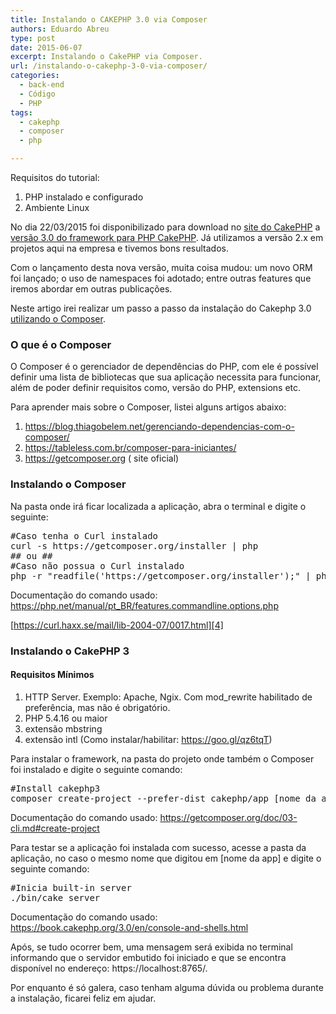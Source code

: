 ```yaml
---
title: Instalando o CAKEPHP 3.0 via Composer
authors: Eduardo Abreu
type: post
date: 2015-06-07
excerpt: Instalando o CakePHP via Composer.
url: /instalando-o-cakephp-3-0-via-composer/
categories:
  - back-end
  - Código
  - PHP
tags:
  - cakephp
  - composer
  - php

---
```

Requisitos do tutorial:

  1. PHP instalado e configurado
  2. Ambiente Linux

No dia 22/03/2015 foi disponibilizado para download no [site do CakePHP][1] a [versão 3.0 do framework para PHP CakePHP][2]. Já utilizamos a versão 2.x em projetos aqui na empresa e tivemos bons resultados.

Com o lançamento desta nova versão, muita coisa mudou: um novo ORM foi lançado; o uso de namespaces foi adotado; entre outras features que iremos abordar em outras publicações.
  
Neste artigo irei realizar um passo a passo da instalação do Cakephp 3.0 [utilizando o Composer][3].

### O que é o Composer

O Composer é o gerenciador de dependências do PHP, com ele é possível definir uma lista de bibliotecas que sua aplicação necessita para funcionar, além de poder definir requisitos como, versão do PHP, extensions etc.

Para aprender mais sobre o Composer, listei alguns artigos abaixo:

  1. <a href="https://tableless.com.br/composer-para-iniciantes/" target="_blank">https://blog.thiagobelem.net/gerenciando-dependencias-com-o-composer/</a>
  2. <a href="https://tableless.com.br/composer-para-iniciantes/" target="_blank">https://tableless.com.br/composer-para-iniciantes/</a>
  3. <a href="https://getcomposer.org ( site oficial)" target="_blank">https://getcomposer.org ( site oficial)</a>

### Instalando o Composer

Na pasta onde irá ficar localizada a aplicação, abra o terminal e digite o seguinte:

<pre class="lang-bash">#Caso tenha o Curl instalado
curl -s https://getcomposer.org/installer | php
## ou ##
#Caso não possua o Curl instalado
php -r "readfile('https://getcomposer.org/installer');" | php</pre>

Documentação do comando usado: <a href="https://php.net/manual/pt_BR/features.commandline.options.php%20https://curl.haxx.se/mail/lib-2004-07/0017.html" target="_blank">https://php.net/manual/pt_BR/features.commandline.options.php</a>
  
 [https://curl.haxx.se/mail/lib-2004-07/0017.html][4]

### Instalando o CakePHP 3

#### Requisitos Mínimos

  1. HTTP Server. Exemplo: Apache, Ngix. Com mod_rewrite habilitado de preferência, mas não é obrigatório.
  2. PHP 5.4.16 ou maior
  3. extensão mbstring
  4. extensão intl (Como instalar/habilitar: https://goo.gl/qz6tqT)

Para instalar o framework, na pasta do projeto onde também o Composer foi instalado e digite o seguinte comando:

<pre class="lang-bash">#Install cakephp3
composer create-project --prefer-dist cakephp/app [nome da app]</pre>

Documentação do comando usado: <a href="https://getcomposer.org/doc/03-cli.md#create-project" target="_blank">https://getcomposer.org/doc/03-cli.md#create-project</a>

Para testar se a aplicação foi instalada com sucesso, acesse a pasta da aplicação, no caso o mesmo nome que digitou em [nome da app] e digite o seguinte comando:

<pre class="lang-bash">#Inicia built-in server
./bin/cake server</pre>

Documentação do comando usado: <a href="https://book.cakephp.org/3.0/en/console-and-shells.html" target="_blank">https://book.cakephp.org/3.0/en/console-and-shells.html</a>

Após, se tudo ocorrer bem, uma mensagem será exibida no terminal informando que o servidor embutido foi iniciado e que se encontra disponível no endereço: https://localhost:8765/.

Por enquanto é só galera, caso tenham alguma dúvida ou problema durante a instalação, ficarei feliz em ajudar.

 [1]: https://cakephp.org
 [2]: https://book.cakephp.org/3.0/en/installation.html
 [3]: https://tableless.com.br/composer-para-iniciantes/
 [4]: https://php.net/manual/pt_BR/features.commandline.options.php%20https://curl.haxx.se/mail/lib-2004-07/0017.html